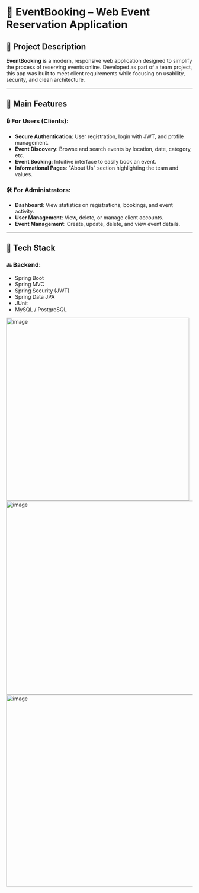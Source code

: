# 🎯 EventBooking – Web Event Reservation Application

## 📌 Project Description

**EventBooking** is a modern, responsive web application designed to simplify the process of reserving events online. Developed as part of a team project, this app was built to meet client requirements while focusing on usability, security, and clean architecture.

---

## 👥 Main Features

### 🔒 For Users (Clients):
- **Secure Authentication**: User registration, login with JWT, and profile management.
- **Event Discovery**: Browse and search events by location, date, category, etc.
- **Event Booking**: Intuitive interface to easily book an event.
- **Informational Pages**: "About Us" section highlighting the team and values.

### 🛠️ For Administrators:
- **Dashboard**: View statistics on registrations, bookings, and event activity.
- **User Management**: View, delete, or manage client accounts.
- **Event Management**: Create, update, delete, and view event details.

---

## 🧰 Tech Stack

### 🔙 Backend:
- Spring Boot
- Spring MVC
- Spring Security (JWT)
- Spring Data JPA
- JUnit
- MySQL / PostgreSQL



<img width="494" alt="image" src="https://github.com/user-attachments/assets/468739ac-6ee6-4407-bf4e-c743ca86ded0" />
<img width="523" alt="image" src="https://github.com/user-attachments/assets/af4e29a8-6cc0-4758-8b1c-3b59b73cda2e" />
<img width="519" alt="image" src="https://github.com/user-attachments/assets/2afcbada-043c-4910-8049-710a5967ffa8" />







